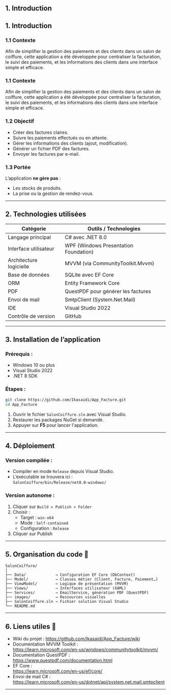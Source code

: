 
## 1. Introduction
## 1. Introduction

### 1.1 Contexte  
Afin de simplifier la gestion des paiements et des clients dans un salon de coiffure, cette application a été développée pour centraliser la facturation, le suivi des paiements, et les informations des clients dans une interface simple et efficace.
### 1.1 Contexte  
Afin de simplifier la gestion des paiements et des clients dans un salon de coiffure, cette application a été développée pour centraliser la facturation, le suivi des paiements, et les informations des clients dans une interface simple et efficace.

### 1.2 Objectif  
- Créer des factures claires.
- Suivre les paiements effectués ou en attente.
- Gérer les informations des clients (ajout, modification).
- Générer un fichier PDF des factures.
- Envoyer les factures par e-mail.


### 1.3 Portée  
L’application **ne gère pas** :
- Les stocks de produits.
- La prise ou la gestion de rendez-vous.

---

## 2. Technologies utilisées 

| Catégorie               | Outils / Technologies |
|------------------------|------------------------|
| Langage principal       | C# avec .NET 8.0       |
| Interface utilisateur   | WPF (Windows Presentation Foundation) |
| Architecture logicielle | MVVM (via CommunityToolkit.Mvvm) |
| Base de données         | SQLite avec EF Core    |
| ORM                     | Entity Framework Core  |
| PDF                     | QuestPDF pour générer les factures |
| Envoi de mail           | SmtpClient (System.Net.Mail) |
| IDE                     | Visual Studio 2022     |
| Contrôle de version     | GitHub           |

---

## 3. Installation de l’application 

### Prérequis :
- Windows 10 ou plus
- Visual Studio 2022
- .NET 8 SDK

### Étapes :
```bash
git clone https://github.com/Ikasaidi/App_Facture.git
cd App_Facture
```

1. Ouvrir le fichier `SalonCoiffure.sln` avec Visual Studio.
2. Restaurer les packages NuGet si demandé.
3. Appuyer sur **F5** pour lancer l'application.

---

## 4. Déploiement 

### Version compilée :
- Compiler en mode `Release` depuis Visual Studio.
- L’exécutable se trouvera ici :  
  `SalonCoiffure/bin/Release/net8.0-windows/`

### Version autonome :
1. Cliquer sur `Build > Publish > Folder`
2. Choisir :
   - Target : `win-x64`
   - Mode : `Self-contained`
   - Configuration : `Release`
3. Cliquer sur Publish

---

## 5. Organisation du code 📁

```
SalonCoiffure/
│
├── Data/             → Configuration EF Core (DbContext)
├── Model/            → Classes métier (Client, Facture, Paiement…)
├── ViewModel/        → Logique de présentation (MVVM)
├── Views/            → Interfaces utilisateur (XAML)
├── Services/         → EmailService, génération PDF (QuestPDF)
├── images/           → Ressources visuelles
├── SalonCoiffure.sln → Fichier solution Visual Studio
└── README.md          
```

---

## 6. Liens utiles 🔗

-  Wiki du projet : https://github.com/Ikasaidi/App_Facture/wiki
-  Documentation MVVM Toolkit :  
  https://learn.microsoft.com/en-us/windows/communitytoolkit/mvvm/
-  Documentation QuestPDF :  
  https://www.questpdf.com/documentation.html
-  EF Core :  
  https://learn.microsoft.com/en-us/ef/core/
-  Envoi de mail C# :  
  https://learn.microsoft.com/en-us/dotnet/api/system.net.mail.smtpclient

---
